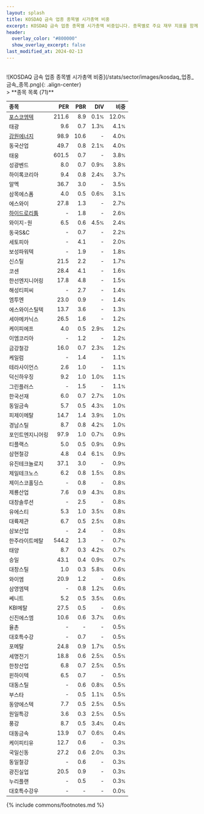```yaml
---
layout: splash
title: KOSDAQ 금속 업종 종목별 시가총액 비중
excerpt: KOSDAQ 금속 업종 종목별 시가총액 비중입니다. 종목별로 주요 재무 지표를 함께 표시합니다.
header:
  overlay_color: "#800000"
  show_overlay_excerpt: false
last_modified_at: 2024-02-13
---
```

<br>
![KOSDAQ 금속 업종 종목별 시가총액 비중](/stats/sector/images/kosdaq_업종_금속_종목.png){: .align-center}
<br>
> **종목 목록 (71)**<a id="list"></a>

| **종목** | **PER** | **PBR** | **DIV** | **비중** |
| :------- | ------: | ------: | ------: | -------: |
| [포스코엠텍](/009520/) | 211.6 | 8.9 | 0.1<small>%</small> | 12.0<small>%</small> |
| 태광 | 9.6 | 0.7 | 1.3<small>%</small> | 4.1<small>%</small> |
| [강원에너지](/114190/) | 98.9 | 10.6 | - | 4.0<small>%</small> |
| 동국산업 | 49.7 | 0.8 | 2.1<small>%</small> | 4.0<small>%</small> |
| 태웅 | 601.5 | 0.7 | - | 3.8<small>%</small> |
| 성광벤드 | 8.0 | 0.7 | 0.9<small>%</small> | 3.8<small>%</small> |
| 하이록코리아 | 9.4 | 0.8 | 2.4<small>%</small> | 3.7<small>%</small> |
| 알멕 | 36.7 | 3.0 | - | 3.5<small>%</small> |
| 삼목에스폼 | 4.0 | 0.5 | 0.6<small>%</small> | 3.1<small>%</small> |
| 에스와이 | 27.8 | 1.3 | - | 2.7<small>%</small> |
| [하이드로리튬](/101670/) | - | 1.8 | - | 2.6<small>%</small> |
| 와이지-원 | 6.5 | 0.6 | 4.5<small>%</small> | 2.4<small>%</small> |
| 동국S&C | - | 0.7 | - | 2.2<small>%</small> |
| 세토피아 | - | 4.1 | - | 2.0<small>%</small> |
| 보성파워텍 | - | 1.9 | - | 1.8<small>%</small> |
| 신스틸 | 21.5 | 2.2 | - | 1.7<small>%</small> |
| 코센 | 28.4 | 4.1 | - | 1.6<small>%</small> |
| 한선엔지니어링 | 17.8 | 4.8 | - | 1.5<small>%</small> |
| 해성티피씨 | - | 2.7 | - | 1.4<small>%</small> |
| 엠투엔 | 23.0 | 0.9 | - | 1.4<small>%</small> |
| 에스와이스틸텍 | 13.7 | 3.6 | - | 1.3<small>%</small> |
| 세아메카닉스 | 26.5 | 1.6 | - | 1.2<small>%</small> |
| 케이피에프 | 4.0 | 0.5 | 2.9<small>%</small> | 1.2<small>%</small> |
| 이엠코리아 | - | 1.2 | - | 1.2<small>%</small> |
| 금강철강 | 16.0 | 0.7 | 2.3<small>%</small> | 1.2<small>%</small> |
| 케일럼 | - | 1.4 | - | 1.1<small>%</small> |
| 테라사이언스 | 2.6 | 1.0 | - | 1.1<small>%</small> |
| 덕신하우징 | 9.2 | 1.0 | 1.0<small>%</small> | 1.1<small>%</small> |
| 그린플러스 | - | 1.5 | - | 1.1<small>%</small> |
| 한국선재 | 6.0 | 0.7 | 2.7<small>%</small> | 1.0<small>%</small> |
| 동일금속 | 5.7 | 0.5 | 4.3<small>%</small> | 1.0<small>%</small> |
| 피제이메탈 | 14.7 | 1.4 | 3.9<small>%</small> | 1.0<small>%</small> |
| 경남스틸 | 8.7 | 0.8 | 4.2<small>%</small> | 1.0<small>%</small> |
| 포인트엔지니어링 | 97.9 | 1.0 | 0.7<small>%</small> | 0.9<small>%</small> |
| 티플랙스 | 5.0 | 0.5 | 0.9<small>%</small> | 0.9<small>%</small> |
| 삼현철강 | 4.8 | 0.4 | 6.1<small>%</small> | 0.9<small>%</small> |
| 유진테크놀로지 | 37.1 | 3.0 | - | 0.9<small>%</small> |
| 제일테크노스 | 6.2 | 0.8 | 1.5<small>%</small> | 0.8<small>%</small> |
| 제이스코홀딩스 | - | 0.8 | - | 0.8<small>%</small> |
| 제룡산업 | 7.6 | 0.9 | 4.3<small>%</small> | 0.8<small>%</small> |
| 대창솔루션 | - | 2.5 | - | 0.8<small>%</small> |
| 유에스티 | 5.3 | 1.0 | 3.5<small>%</small> | 0.8<small>%</small> |
| 대륙제관 | 6.7 | 0.5 | 2.5<small>%</small> | 0.8<small>%</small> |
| 삼보산업 | - | 2.4 | - | 0.8<small>%</small> |
| 한주라이트메탈 | 544.2 | 1.3 | - | 0.7<small>%</small> |
| 태양 | 8.7 | 0.3 | 4.2<small>%</small> | 0.7<small>%</small> |
| 승일 | 43.1 | 0.4 | 0.9<small>%</small> | 0.7<small>%</small> |
| 대창스틸 | 1.0 | 0.3 | 5.8<small>%</small> | 0.6<small>%</small> |
| 와이엠 | 20.9 | 1.2 | - | 0.6<small>%</small> |
| 삼영엠텍 | - | 0.8 | 1.2<small>%</small> | 0.6<small>%</small> |
| 쎄니트 | 5.2 | 0.5 | 3.5<small>%</small> | 0.6<small>%</small> |
| KBI메탈 | 27.5 | 0.5 | - | 0.6<small>%</small> |
| 신진에스엠 | 10.6 | 0.6 | 3.7<small>%</small> | 0.6<small>%</small> |
| 율촌 | - | - | - | 0.5<small>%</small> |
| 대호특수강 | - | 0.7 | - | 0.5<small>%</small> |
| 포메탈 | 24.8 | 0.9 | 1.7<small>%</small> | 0.5<small>%</small> |
| 세명전기 | 18.8 | 0.6 | 2.5<small>%</small> | 0.5<small>%</small> |
| 한창산업 | 6.8 | 0.7 | 2.5<small>%</small> | 0.5<small>%</small> |
| 윈하이텍 | 6.5 | 0.7 | - | 0.5<small>%</small> |
| 대동스틸 | - | 0.6 | 0.8<small>%</small> | 0.5<small>%</small> |
| 부스타 | - | 0.5 | 1.1<small>%</small> | 0.5<small>%</small> |
| 동양에스텍 | 7.7 | 0.5 | 2.5<small>%</small> | 0.5<small>%</small> |
| 원일특강 | 3.6 | 0.3 | 2.5<small>%</small> | 0.5<small>%</small> |
| 풍강 | 8.7 | 0.5 | 3.4<small>%</small> | 0.4<small>%</small> |
| 대동금속 | 13.9 | 0.7 | 0.6<small>%</small> | 0.4<small>%</small> |
| 케이피티유 | 12.7 | 0.6 | - | 0.3<small>%</small> |
| 국일신동 | 27.2 | 0.6 | 2.0<small>%</small> | 0.3<small>%</small> |
| 동일철강 | - | 0.6 | - | 0.3<small>%</small> |
| 광진실업 | 20.5 | 0.9 | - | 0.3<small>%</small> |
| 누리플랜 | - | 0.5 | - | 0.3<small>%</small> |
| 대호특수강우 | - | - | - | 0.0<small>%</small> |

{% include commons/footnotes.md %}